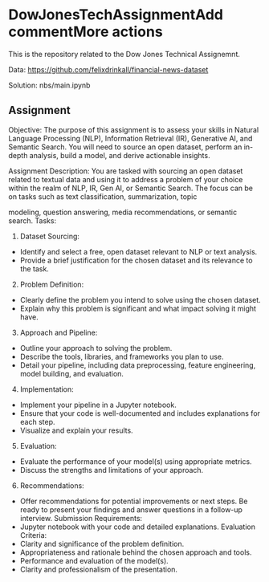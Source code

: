 # DowJonesTechAssignmentAdd commentMore actions

This is the repository related to the Dow Jones Technical Assignemnt.

Data: https://github.com/felixdrinkall/financial-news-dataset

Solution: nbs/main.ipynb

## Assignment

Objective: The purpose of this assignment is to assess your skills in Natural Language
Processing (NLP), Information Retrieval (IR), Generative AI, and Semantic Search. You will
need to source an open dataset, perform an in-depth analysis, build a model, and derive
actionable insights.

Assignment Description: You are tasked with sourcing an open dataset related to textual data
and using it to address a problem of your choice within the realm of NLP, IR, Gen AI, or
Semantic Search. The focus can be on tasks such as text classification, summarization, topic

modeling, question answering, media recommendations, or semantic search.
Tasks:
1. Dataset Sourcing:
- Identify and select a free, open dataset relevant to NLP or text analysis.
- Provide a brief justification for the chosen dataset and its relevance to the task.
2. Problem Definition:
- Clearly define the problem you intend to solve using the chosen dataset.
- Explain why this problem is significant and what impact solving it might have.
3. Approach and Pipeline:
- Outline your approach to solving the problem.
- Describe the tools, libraries, and frameworks you plan to use.
- Detail your pipeline, including data preprocessing, feature engineering, model
building, and evaluation.
4. Implementation:
- Implement your pipeline in a Jupyter notebook.
- Ensure that your code is well-documented and includes explanations for each
step.
- Visualize and explain your results.
5. Evaluation:
- Evaluate the performance of your model(s) using appropriate metrics.
- Discuss the strengths and limitations of your approach.
6. Recommendations:
- Offer recommendations for potential improvements or next steps.
Be ready to present your findings and answer questions in a follow-up interview.
Submission Requirements:
- Jupyter notebook with your code and detailed explanations.
Evaluation Criteria:
- Clarity and significance of the problem definition.
- Appropriateness and rationale behind the chosen approach and tools.
- Performance and evaluation of the model(s).
- Clarity and professionalism of the presentation.
